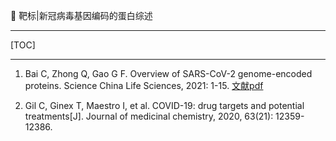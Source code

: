 👏 靶标|新冠病毒基因编码的蛋白综述

---
[TOC]

---
1. Bai C, Zhong Q, Gao G F. Overview of SARS-CoV-2 genome-encoded proteins. Science China Life Sciences, 2021: 1-15. [文献pdf](./靶标新冠病毒基因编码的蛋白综述/Bai2022_Article_OverviewOfSARS-CoV-2Genome-enc.pdf)

2. Gil C, Ginex T, Maestro I, et al. COVID-19: drug targets and potential treatments[J]. Journal of medicinal chemistry, 2020, 63(21): 12359-12386.
